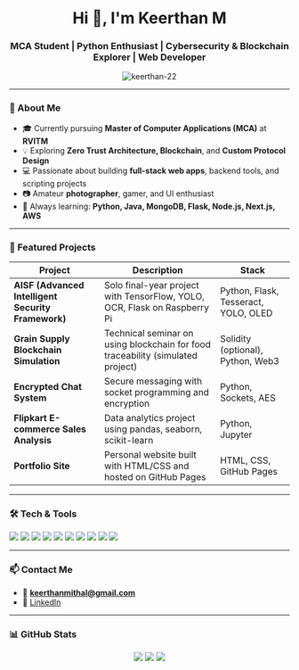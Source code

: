 <h1 align="center">Hi 👋, I'm Keerthan M</h1>
<h3 align="center">MCA Student | Python Enthusiast | Cybersecurity & Blockchain Explorer | Web Developer</h3>

<p align="center">
  <img src="https://komarev.com/ghpvc/?username=keerthan-22&label=Profile%20views&color=0e75b6&style=flat" alt="keerthan-22" />
</p>

---

### 🌟 About Me

- 🎓 Currently pursuing **Master of Computer Applications (MCA)** at **RVITM**
- 💡 Exploring **Zero Trust Architecture, Blockchain**, and **Custom Protocol Design**
- 💻 Passionate about building **full-stack web apps**, backend tools, and scripting projects
- 📷 Amateur **photographer**, gamer, and UI enthusiast
- 🧠 Always learning: **Python, Java, MongoDB, Flask, Node.js, Next.js, AWS**

---

### 🚀 Featured Projects

| Project | Description | Stack |
|--------|-------------|-------|
| **AISF (Advanced Intelligent Security Framework)** | Solo final-year project with TensorFlow, YOLO, OCR, Flask on Raspberry Pi | Python, Flask, Tesseract, YOLO, OLED |
| **Grain Supply Blockchain Simulation** | Technical seminar on using blockchain for food traceability (simulated project) | Solidity (optional), Python, Web3 |
| **Encrypted Chat System** | Secure messaging with socket programming and encryption | Python, Sockets, AES |
| **Flipkart E-commerce Sales Analysis** | Data analytics project using pandas, seaborn, scikit-learn | Python, Jupyter |
| **Portfolio Site** | Personal website built with HTML/CSS and hosted on GitHub Pages | HTML, CSS, GitHub Pages |

---

### 🛠️ Tech & Tools

<p align="left">
  <img src="https://img.shields.io/badge/-Python-3776AB?style=flat&logo=python&logoColor=white" />
  <img src="https://img.shields.io/badge/-Java-007396?style=flat&logo=java&logoColor=white" />
  <img src="https://img.shields.io/badge/-MongoDB-4EA94B?style=flat&logo=mongodb&logoColor=white" />
  <img src="https://img.shields.io/badge/-HTML5-E34F26?style=flat&logo=html5&logoColor=white" />
  <img src="https://img.shields.io/badge/-CSS3-1572B6?style=flat&logo=css3&logoColor=white" />
  <img src="https://img.shields.io/badge/-JavaScript-F7DF1E?style=flat&logo=javascript&logoColor=black" />
  <img src="https://img.shields.io/badge/-Flask-000000?style=flat&logo=flask" />
  <img src="https://img.shields.io/badge/-Git-F05032?style=flat&logo=git&logoColor=white" />
  <img src="https://img.shields.io/badge/-Raspberry%20Pi-C51A4A?style=flat&logo=raspberrypi&logoColor=white" />
  <img src="https://img.shields.io/badge/-Linux-FCC624?style=flat&logo=linux&logoColor=black" />
</p>

---

### 📫 Contact Me

- 📧 **keerthanmithal@gmail.com**
- 💼 [LinkedIn](https://www.linkedin.com/in/keerthan-m-773109230/)

---

### 📊 GitHub Stats

<p align="center">
  <img src="https://github-readme-stats.vercel.app/api?username=keerthan-22&show_icons=true&theme=tokyonight" />
  <img src="https://github-readme-streak-stats.herokuapp.com/?user=keerthan-22&theme=tokyonight" />
  <img src="https://github-readme-stats.vercel.app/api/top-langs/?username=keerthan-22&layout=compact&theme=tokyonight" />
</p>
